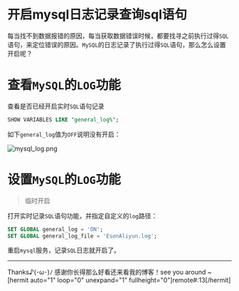 # 开启mysql日志记录查询sql语句
每当找不到数据报错的原因，每当获取数据错误时候，都要找寻之前执行过得`SQL`语句，来定位错误的原因。`MySQL`的日志记录了执行过得`SQL`语句，那么怎么设置开启呢？

# 查看`MySQL`的`LOG`功能
查看是否已经开启实时`SQL`语句记录

```sql
SHOW VARIABLES LIKE "general_log%";
```

如下`general_log`值为`OFF`说明没有开启：

![mysql_log.png](https://blog.eson.site/wp-content/uploads/2019/01/mysql_log.png)

# 设置`MySQL`的`LOG`功能
> 临时开启

打开实时记录`SQL`语句功能，并指定自定义的`log`路径：

```sql
SET GLOBAL general_log = 'ON';
SET GLOBAL general_log_file = 'EsonAliyun.log';
```

重启`mysql`服务，记录`SQL`日志就开启了。

------------

Thanks♪(･ω･)ﾉ 感谢你长得那么好看还来看我的博客！see you around ~
[hermit auto="1" loop="0" unexpand="1" fullheight="0"]remote#:13[/hermit]
